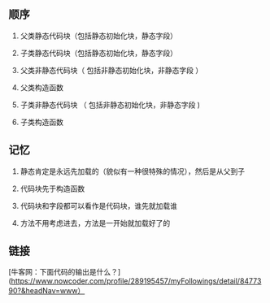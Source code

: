 ## 顺序

1. 父类静态代码块（包括静态初始化块，静态字段）

2. 子类静态代码块（包括静态初始化块，静态字段）
3. 父类非静态代码块（ 包括非静态初始化块，非静态字段 ）
4. 父类构造函数
5. 子类非静态代码块 （ 包括非静态初始化块，非静态字段 )
6. 子类构造函数


## 记忆

1. 静态肯定是永远先加载的（貌似有一种很特殊的情况），然后是从父到子

2. 代码块先于构造函数
3. 代码块和字段都可以看作是代码块，谁先就加载谁
4. 方法不用考虑进去，方法是一开始就加载好了的

## 链接

[牛客网：下面代码的输出是什么？](https://www.nowcoder.com/profile/289195457/myFollowings/detail/8477390?&headNav=www）